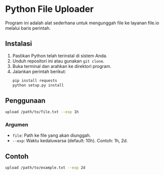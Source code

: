 # Python File Uploader

Program ini adalah alat sederhana untuk mengunggah file ke layanan file.io melalui baris perintah.

## Instalasi
1. Pastikan Python telah terinstal di sistem Anda.
2. Unduh repositori ini atau gunakan `git clone`.
3. Buka terminal dan arahkan ke direktori program.
4. Jalankan perintah berikut:
   ```bash
   pip install requests
   python setup.py install
   ```

## Penggunaan
```bash
upload /path/to/file.txt --exp 1h
```

### Argumen
- `file`: Path ke file yang akan diunggah.
- `--exp`: Waktu kedaluwarsa (default: 10h). Contoh: 1h, 2d.

## Contoh
```bash
upload /path/to/example.txt --exp 2d
```
